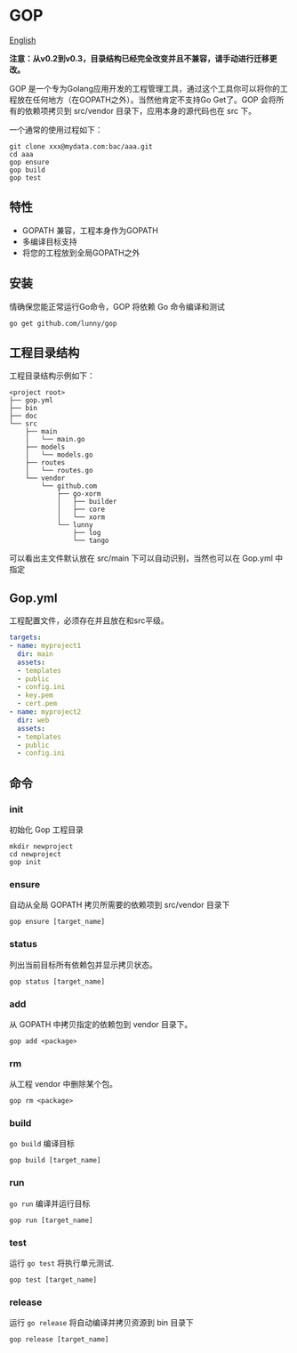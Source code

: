 # GOP

[English](README.md)

**注意：从v0.2到v0.3，目录结构已经完全改变并且不兼容，请手动进行迁移更改。**

GOP 是一个专为Golang应用开发的工程管理工具，通过这个工具你可以将你的工程放在任何地方（在GOPATH之外）。当然他肯定不支持Go Get了。GOP 会将所有的依赖项拷贝到 src/vendor 目录下，应用本身的源代码也在 src 下。

一个通常的使用过程如下：

```
git clone xxx@mydata.com:bac/aaa.git
cd aaa
gop ensure
gop build
gop test
```

## 特性

* GOPATH 兼容，工程本身作为GOPATH
* 多编译目标支持
* 将您的工程放到全局GOPATH之外

## 安装

情确保您能正常运行Go命令，GOP 将依赖 Go 命令编译和测试

```
go get github.com/lunny/gop
```

## 工程目录结构

工程目录结构示例如下：

```
<project root>
├── gop.yml
├── bin
├── doc
└── src
    ├── main
    │   └── main.go
    ├── models
    │   └── models.go
    ├── routes
    │   └── routes.go
    └── vendor
        └── github.com
            ├── go-xorm
            │   ├── builder
            │   ├── core
            │   └── xorm
            └── lunny
                ├── log
                └── tango
```

可以看出主文件默认放在 src/main 下可以自动识别，当然也可以在 Gop.yml 中指定 

## Gop.yml

工程配置文件，必须存在并且放在和src平级。

```yml
targets:
- name: myproject1
  dir: main
  assets:
  - templates
  - public
  - config.ini
  - key.pem
  - cert.pem
- name: myproject2
  dir: web
  assets:
  - templates
  - public
  - config.ini
```

## 命令

### init

初始化 Gop 工程目录

```
mkdir newproject
cd newproject
gop init
```

### ensure

自动从全局 GOPATH 拷贝所需要的依赖项到 src/vendor 目录下

```
gop ensure [target_name]
```

### status

列出当前目标所有依赖包并显示拷贝状态。

```
gop status [target_name]
```

### add

从 GOPATH 中拷贝指定的依赖包到 vendor 目录下。

```
gop add <package>
```

### rm

从工程 vendor 中删除某个包。

```
gop rm <package>
```

### build

`go build` 编译目标

```
gop build [target_name]
```

### run

`go run` 编译并运行目标

```
gop run [target_name]
```

### test

运行 `go test` 将执行单元测试.

```
gop test [target_name]
```

### release

运行 `go release` 将自动编译并拷贝资源到 bin 目录下

```
gop release [target_name]
```